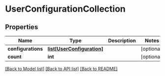 # UserConfigurationCollection

## Properties
Name | Type | Description | Notes
------------ | ------------- | ------------- | -------------
**configurations** | [**list[UserConfiguration]**](UserConfiguration.md) |  | [optional] 
**count** | **int** |  | [optional] 

[[Back to Model list]](../README.md#documentation-for-models) [[Back to API list]](../README.md#documentation-for-api-endpoints) [[Back to README]](../README.md)


